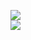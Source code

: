 [![](https://img.shields.io/badge/Made%20With-Github%20Spray-lightgrey.svg?style=for-the-badge&logo=github)](https://github.com/Annihil/github-spray#3577)  
[![](https://i.imgur.com/2DrTn0Z.gif)](https://github.com/Annihil/github-spray)